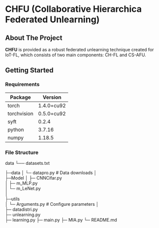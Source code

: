 # CHFU (Collaborative Hierarchica Federated Unlearning)

## About The Project
**CHFU**  is provided as a robust federated unlearning technique created for IoT-FL, which consists of two main components: CH-FL and CS-AFU. 

## Getting Started

### Requirements
| Package       | Version     |
|---------------|-------------|
| torch         | 1.4.0+cu92  |
| torchvision   | 0.5.0+cu92  |
| syft          | 0.2.4       |
| python        | 3.7.16      |
| numpy         | 1.18.5      |

### File Structure
data
└── datasets.txt

├─data
│    └─ datapro.py  # Data downloads
│      
├─Model
│    ├─ CNNCifar.py  
│    ├─ m_MLP.py        
│    └─ m_LeNet.py         
│    
├─utils   
│    └─ Arguments.py  # Configure parameters
│    
├─ datadistri.py    
├─ unlearning.py   
├─ learning.py
├─ main.py
├─ MIA.py
└─ README.md
